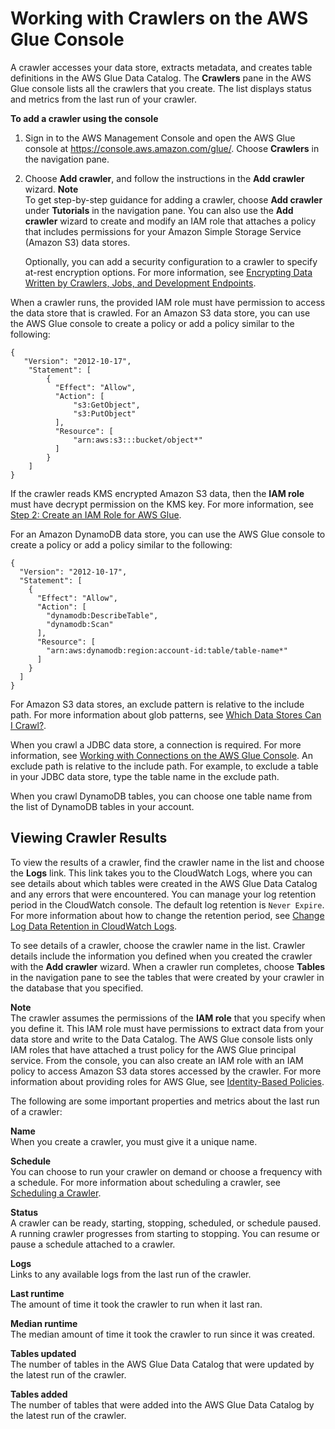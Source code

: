 # Working with Crawlers on the AWS Glue Console<a name="console-crawlers"></a>

A crawler accesses your data store, extracts metadata, and creates table definitions in the AWS Glue Data Catalog\. The **Crawlers** pane in the AWS Glue console lists all the crawlers that you create\. The list displays status and metrics from the last run of your crawler\.

**To add a crawler using the console**

1. Sign in to the AWS Management Console and open the AWS Glue console at [https://console\.aws\.amazon\.com/glue/](https://console.aws.amazon.com/glue/)\. Choose **Crawlers** in the navigation pane\.

1. Choose **Add crawler**, and follow the instructions in the **Add crawler** wizard\.
**Note**  
To get step\-by\-step guidance for adding a crawler, choose **Add crawler** under **Tutorials** in the navigation pane\. You can also use the **Add crawler** wizard to create and modify an IAM role that attaches a policy that includes permissions for your Amazon Simple Storage Service \(Amazon S3\) data stores\.

   Optionally, you can add a security configuration to a crawler to specify at\-rest encryption options\. For more information, see [Encrypting Data Written by Crawlers, Jobs, and Development Endpoints](encryption-security-configuration.md)\.

When a crawler runs, the provided IAM role must have permission to access the data store that is crawled\. For an Amazon S3 data store, you can use the AWS Glue console to create a policy or add a policy similar to the following: 

```
{
   "Version": "2012-10-17",
    "Statement": [
        {
          "Effect": "Allow",
          "Action": [
              "s3:GetObject",
              "s3:PutObject"
          ],
          "Resource": [
              "arn:aws:s3:::bucket/object*"
          ]
        }
    ]
}
```

If the crawler reads KMS encrypted Amazon S3 data, then the **IAM role** must have decrypt permission on the KMS key\. For more information, see [Step 2: Create an IAM Role for AWS Glue](create-an-iam-role.md)\.

For an Amazon DynamoDB data store, you can use the AWS Glue console to create a policy or add a policy similar to the following: 

```
{
  "Version": "2012-10-17",
  "Statement": [
    {
      "Effect": "Allow",
      "Action": [
        "dynamodb:DescribeTable",
        "dynamodb:Scan"
      ],
      "Resource": [
        "arn:aws:dynamodb:region:account-id:table/table-name*"
      ]
    }
  ]
}
```

For Amazon S3 data stores, an exclude pattern is relative to the include path\. For more information about glob patterns, see [Which Data Stores Can I Crawl?](add-crawler.md#crawler-data-stores)\.

When you crawl a JDBC data store, a connection is required\. For more information, see [Working with Connections on the AWS Glue Console](console-connections.md)\. An exclude path is relative to the include path\. For example, to exclude a table in your JDBC data store, type the table name in the exclude path\.

When you crawl DynamoDB tables, you can choose one table name from the list of DynamoDB tables in your account\.

## Viewing Crawler Results<a name="console-crawlers-details"></a>

To view the results of a crawler, find the crawler name in the list and choose the **Logs** link\. This link takes you to the CloudWatch Logs, where you can see details about which tables were created in the AWS Glue Data Catalog and any errors that were encountered\. You can manage your log retention period in the CloudWatch console\. The default log retention is `Never Expire`\. For more information about how to change the retention period, see [Change Log Data Retention in CloudWatch Logs](https://docs.aws.amazon.com/AmazonCloudWatch/latest/logs/SettingLogRetention.html)\.

To see details of a crawler, choose the crawler name in the list\. Crawler details include the information you defined when you created the crawler with the **Add crawler** wizard\. When a crawler run completes, choose **Tables** in the navigation pane to see the tables that were created by your crawler in the database that you specified\.

**Note**  
The crawler assumes the permissions of the **IAM role** that you specify when you define it\. This IAM role must have permissions to extract data from your data store and write to the Data Catalog\. The AWS Glue console lists only IAM roles that have attached a trust policy for the AWS Glue principal service\. From the console, you can also create an IAM role with an IAM policy to access Amazon S3 data stores accessed by the crawler\. For more information about providing roles for AWS Glue, see [Identity\-Based Policies](using-identity-based-policies.md)\.

The following are some important properties and metrics about the last run of a crawler:

**Name**  
When you create a crawler, you must give it a unique name\.

**Schedule**  
You can choose to run your crawler on demand or choose a frequency with a schedule\. For more information about scheduling a crawler, see [Scheduling a Crawler](schedule-crawler.md)\.

**Status**  
A crawler can be ready, starting, stopping, scheduled, or schedule paused\. A running crawler progresses from starting to stopping\. You can resume or pause a schedule attached to a crawler\.

**Logs**  
Links to any available logs from the last run of the crawler\.

**Last runtime**  
The amount of time it took the crawler to run when it last ran\.

**Median runtime**  
The median amount of time it took the crawler to run since it was created\.

**Tables updated**  
The number of tables in the AWS Glue Data Catalog that were updated by the latest run of the crawler\.

**Tables added**  
The number of tables that were added into the AWS Glue Data Catalog by the latest run of the crawler\.